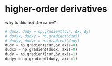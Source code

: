 # higher-order derivatives
why is this not the same?
``` python
# dudx, dudy = np.gradient(cur, Δx, Δy)
# dudxx, dudxy = np.gradient(dudx)
# dudyy, dudyx = np.gradient(dudy)
dudx = np.gradient(cur,Δx,axis=0)
dudxx = np.gradient(dudx, axis=0)
dudy = np.gradient(cur,Δy,axis=1)
dudyy = np.gradient(dudy, axis=1)
```